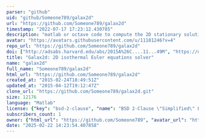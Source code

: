 ```yaml
---
parser: "github"
uid: "github/Someone789/galax2d"
url: "https://github.com/Someone789/galax2d"
timestamp: "2022-07-17 17:23:12.430785"
description: "matlab or octave code to compute the 2D stationary solution of the isothermal Euler equations of gas dynamics in a rotating galaxy with a weak bar"
avatar: "https://avatars.githubusercontent.com/u/11181246?v=4"
repo_url: "https://github.com/Someone789/galax2d"
doi: ["http://adsabs.harvard.edu/abs/2015A%26C....11...49M", "https://ui.adsabs.harvard.edu/abs/2015ascl.soft03002M/abstract"]
title: "Galax2d: 2D isothermal Euler equations solver"
name: "galax2d"
full_name: "Someone789/galax2d"
html_url: "https://github.com/Someone789/galax2d"
created_at: "2015-02-24T18:49:51Z"
updated_at: "2015-04-12T19:12:47Z"
clone_url: "https://github.com/Someone789/galax2d.git"
size: 12176
language: "Matlab"
license: {"key": "bsd-2-clause", "name": "BSD 2-Clause \"Simplified\" License", "spdx_id": "BSD-2-Clause", "url": "https://api.github.com/licenses/bsd-2-clause", "node_id": "MDc6TGljZW5zZTQ="}
subscribers_count: 1
owner: {"html_url": "https://github.com/Someone789", "avatar_url": "https://avatars.githubusercontent.com/u/11181246?v=4", "login": "Someone789", "type": "User"}
date: "2025-02-22 14:23:54.407858"
---
```

